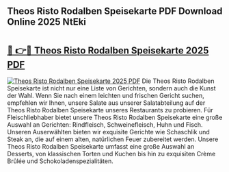 ## Theos Risto Rodalben Speisekarte PDF Download Online 2025 NtEki

# <h2><a href="http://gc8ieb.nevu.top/?p=Theos+Risto+Rodalben+Speisekarte">🔗 👉🔴 Theos Risto Rodalben Speisekarte 2025 PDF</a></h2>

[![Theos Risto Rodalben Speisekarte 2025 PDF](https://i.imgur.com/dBaPXMq.png)](http://gc8ieb.nevu.top/?p=Theos+Risto+Rodalben+Speisekarte)
Die Theos Risto Rodalben Speisekarte ist nicht nur eine Liste von Gerichten, sondern auch die Kunst der Wahl. Wenn Sie nach einem leichten und frischen Gericht suchen, empfehlen wir Ihnen, unsere Salate aus unserer Salatabteilung auf der Theos Risto Rodalben Speisekarte unseres Restaurants zu probieren. Für Fleischliebhaber bietet unsere Theos Risto Rodalben Speisekarte eine große Auswahl an Gerichten: Rindfleisch, Schweinefleisch, Huhn und Fisch. Unseren Auserwählten bieten wir exquisite Gerichte wie Schaschlik und Steak an, die auf einem alten, natürlichen Feuer zubereitet werden. Unsere Theos Risto Rodalben Speisekarte umfasst eine große Auswahl an Desserts, von klassischen Torten und Kuchen bis hin zu exquisiten Crème Brûlée und Schokoladenspezialitäten.
